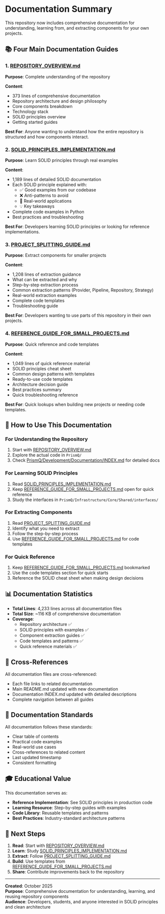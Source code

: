 # Documentation Summary

This repository now includes comprehensive documentation for understanding, learning from, and extracting components for your own projects.

## 📚 Four Main Documentation Guides

### 1. [REPOSITORY_OVERVIEW.md](./REPOSITORY_OVERVIEW.md)
**Purpose**: Complete understanding of the repository

**Content**:
- 373 lines of comprehensive documentation
- Repository architecture and design philosophy
- Core components breakdown
- Technology stack
- SOLID principles overview
- Getting started guides

**Best For**: Anyone wanting to understand how the entire repository is structured and how components interact.

### 2. [SOLID_PRINCIPLES_IMPLEMENTATION.md](./SOLID_PRINCIPLES_IMPLEMENTATION.md)
**Purpose**: Learn SOLID principles through real examples

**Content**:
- 1,189 lines of detailed SOLID documentation
- Each SOLID principle explained with:
  - ✅ Good examples from our codebase
  - ❌ Anti-patterns to avoid
  - 🎯 Real-world applications
  - 💡 Key takeaways
- Complete code examples in Python
- Best practices and troubleshooting

**Best For**: Developers learning SOLID principles or looking for reference implementations.

### 3. [PROJECT_SPLITTING_GUIDE.md](./PROJECT_SPLITTING_GUIDE.md)
**Purpose**: Extract components for smaller projects

**Content**:
- 1,208 lines of extraction guidance
- What can be extracted and why
- Step-by-step extraction process
- Common extraction patterns (Provider, Pipeline, Repository, Strategy)
- Real-world extraction examples
- Complete code templates
- Troubleshooting guide

**Best For**: Developers wanting to use parts of this repository in their own projects.

### 4. [REFERENCE_GUIDE_FOR_SMALL_PROJECTS.md](./REFERENCE_GUIDE_FOR_SMALL_PROJECTS.md)
**Purpose**: Quick reference and code templates

**Content**:
- 1,049 lines of quick reference material
- SOLID principles cheat sheet
- Common design patterns with templates
- Ready-to-use code templates
- Architecture decision guide
- Best practices summary
- Quick troubleshooting reference

**Best For**: Quick lookups when building new projects or needing code templates.

## 🎯 How to Use This Documentation

### For Understanding the Repository
1. Start with [REPOSITORY_OVERVIEW.md](./REPOSITORY_OVERVIEW.md)
2. Explore the actual code in `PrismQ/`
3. Check [PrismQ/Development/Documentation/INDEX.md](./PrismQ/Development/Documentation/INDEX.md) for detailed docs

### For Learning SOLID Principles
1. Read [SOLID_PRINCIPLES_IMPLEMENTATION.md](./SOLID_PRINCIPLES_IMPLEMENTATION.md)
2. Keep [REFERENCE_GUIDE_FOR_SMALL_PROJECTS.md](./REFERENCE_GUIDE_FOR_SMALL_PROJECTS.md) open for quick reference
3. Study the interfaces in `PrismQ/Infrastructure/Core/Shared/interfaces/`

### For Extracting Components
1. Read [PROJECT_SPLITTING_GUIDE.md](./PROJECT_SPLITTING_GUIDE.md)
2. Identify what you need to extract
3. Follow the step-by-step process
4. Use [REFERENCE_GUIDE_FOR_SMALL_PROJECTS.md](./REFERENCE_GUIDE_FOR_SMALL_PROJECTS.md) for code templates

### For Quick Reference
1. Keep [REFERENCE_GUIDE_FOR_SMALL_PROJECTS.md](./REFERENCE_GUIDE_FOR_SMALL_PROJECTS.md) bookmarked
2. Use the code templates section for quick starts
3. Reference the SOLID cheat sheet when making design decisions

## 📊 Documentation Statistics

- **Total Lines**: 4,233 lines across all documentation files
- **Total Size**: ~116 KB of comprehensive documentation
- **Coverage**: 
  - Repository architecture ✅
  - SOLID principles with examples ✅
  - Component extraction guides ✅
  - Code templates and patterns ✅
  - Quick reference materials ✅

## 🔗 Cross-References

All documentation files are cross-referenced:
- Each file links to related documentation
- Main README.md updated with new documentation
- Documentation INDEX.md updated with detailed descriptions
- Complete navigation between all guides

## 📝 Documentation Standards

All documentation follows these standards:
- Clear table of contents
- Practical code examples
- Real-world use cases
- Cross-references to related content
- Last updated timestamp
- Consistent formatting

## 🎓 Educational Value

This documentation serves as:
- **Reference Implementation**: See SOLID principles in production code
- **Learning Resource**: Step-by-step guides with examples
- **Code Library**: Reusable templates and patterns
- **Best Practices**: Industry-standard architecture patterns

## 🚀 Next Steps

1. **Read**: Start with [REPOSITORY_OVERVIEW.md](./REPOSITORY_OVERVIEW.md)
2. **Learn**: Study [SOLID_PRINCIPLES_IMPLEMENTATION.md](./SOLID_PRINCIPLES_IMPLEMENTATION.md)
3. **Extract**: Follow [PROJECT_SPLITTING_GUIDE.md](./PROJECT_SPLITTING_GUIDE.md)
4. **Build**: Use templates from [REFERENCE_GUIDE_FOR_SMALL_PROJECTS.md](./REFERENCE_GUIDE_FOR_SMALL_PROJECTS.md)
5. **Share**: Contribute improvements back to the repository

---

**Created**: October 2025  
**Purpose**: Comprehensive documentation for understanding, learning, and reusing repository components  
**Audience**: Developers, students, and anyone interested in SOLID principles and clean architecture
